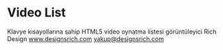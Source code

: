 # Video List
Klavye kısayollarına sahip HTML5 video oynatma listesi görüntüleyici
Rich Design
www.designsrich.com
yakup@designsrich.com
